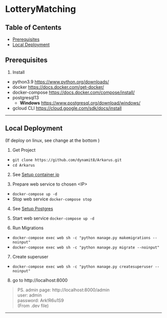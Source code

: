 # LotteryMatching
 
 
## Table of Centents
- [Prerequisites](#prerequisites)
- [Local Deployment](#local-deployment)

## Prerequisites
1. Install
- python3.9
  https://www.python.org/downloads/
- docker
  https://docs.docker.com/get-docker/
- docker-compose
  https://docs.docker.com/compose/install/
- postgresql13
  - **Windows**
    https://www.postgresql.org/download/windows/
- gcloud CLI
  https://cloud.google.com/sdk/docs/install

---

## Local Deployment
(If deploy on linux, see change at the bottom )
1. Get Project 
  - ```git clone https://github.com/dynamit8/Arkarus.git```
  - ``` cd Arkarus ```
2. See [Setup container ip](#setup-container-ip)
  
3. Prepare web service to chosen \<IP\>
  - ``` docker-compose up -d ```
  - Stop web service
    ``` docker-compose stop ```
  
4. See [Setup Postgres](#setup-postgres)

5. Start web service
  ``` docker-compose up -d ```

6. Run Migrations
  - ``` docker-compose exec web sh -c "python manage.py makemigrations --noinput" ```
  - ``` docker-compose exec web sh -c "python manage.py migrate --noinput" ```
7. Create superuser
  - ``` docker-compose exec web sh -c "python manage.py createsuperuser --noinput" ```
8. go to http://localhost:8000

> PS. admin page: http://localhost:8000/admin  
  user: admin  
  password: Ark!R6u1S9  
  (From .dev file) 

---
